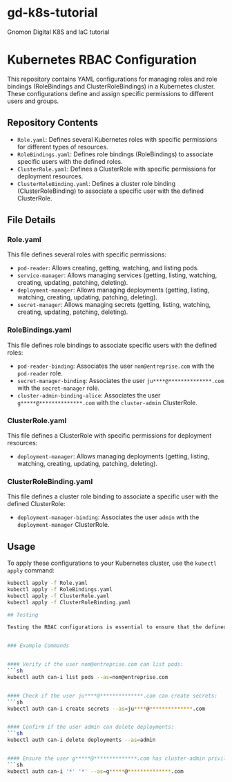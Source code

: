 # gd-k8s-tutorial
Gnomon Digital K8S and IaC tutorial

# Kubernetes RBAC Configuration

This repository contains YAML configurations for managing roles and role bindings (RoleBindings and ClusterRoleBindings) in a Kubernetes cluster. These configurations define and assign specific permissions to different users and groups.

## Repository Contents

- `Role.yaml`: Defines several Kubernetes roles with specific permissions for different types of resources.
- `RoleBindings.yaml`: Defines role bindings (RoleBindings) to associate specific users with the defined roles.
- `ClusterRole.yaml`: Defines a ClusterRole with specific permissions for deployment resources.
- `ClusterRoleBinding.yaml`: Defines a cluster role binding (ClusterRoleBinding) to associate a specific user with the defined ClusterRole.

## File Details

### Role.yaml

This file defines several roles with specific permissions:

- `pod-reader`: Allows creating, getting, watching, and listing pods.
- `service-manager`: Allows managing services (getting, listing, watching, creating, updating, patching, deleting).
- `deployment-manager`: Allows managing deployments (getting, listing, watching, creating, updating, patching, deleting).
- `secret-manager`: Allows managing secrets (getting, listing, watching, creating, updating, patching, deleting).

### RoleBindings.yaml

This file defines role bindings to associate specific users with the defined roles:

- `pod-reader-binding`: Associates the user `nom@entreprise.com` with the `pod-reader` role.
- `secret-manager-binding`: Associates the user `ju****@**************.com` with the `secret-manager` role.
- `cluster-admin-binding-alice`: Associates the user `g*****@**************.com` with the `cluster-admin` ClusterRole.

### ClusterRole.yaml

This file defines a ClusterRole with specific permissions for deployment resources:

- `deployment-manager`: Allows managing deployments (getting, listing, watching, creating, updating, patching, deleting).

### ClusterRoleBinding.yaml

This file defines a cluster role binding to associate a specific user with the defined ClusterRole:

- `deployment-manager-binding`: Associates the user `admin` with the `deployment-manager` ClusterRole.

## Usage

To apply these configurations to your Kubernetes cluster, use the `kubectl apply` command:

```sh
kubectl apply -f Role.yaml
kubectl apply -f RoleBindings.yaml
kubectl apply -f ClusterRole.yaml
kubectl apply -f ClusterRoleBinding.yaml

## Testing

Testing the RBAC configurations is essential to ensure that the defined roles and bindings work as expected. This section outlines the steps to verify the RBAC settings using the kubectl auth can-i command and the --as flag for impersonation.


### Example Commands


#### Verify if the user nom@entreprise.com can list pods:
```sh
kubectl auth can-i list pods --as=nom@entreprise.com


#### Check if the user ju****@**************.com can create secrets:
```sh
kubectl auth can-i create secrets --as=ju****@**************.com


#### Confirm if the user admin can delete deployments:
```sh
kubectl auth can-i delete deployments --as=admin


#### Ensure the user g*****@**************.com has cluster-admin privileges:
```sh
kubectl auth can-i '*' '*' --as=g*****@**************.com
